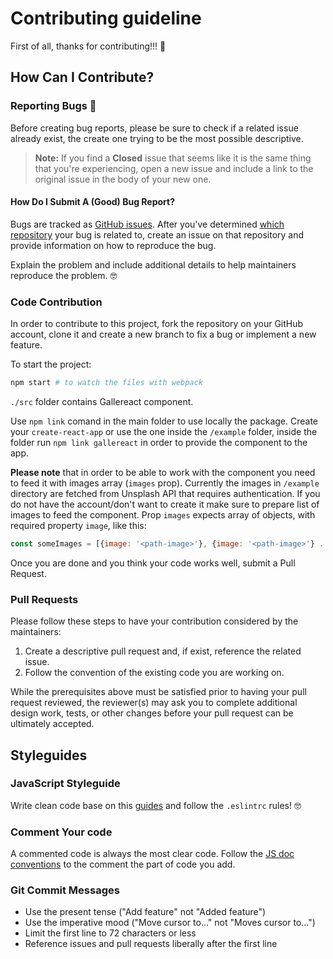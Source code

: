 # Contributing guideline

First of all, thanks for contributing!!! 🚀

## How Can I Contribute?

### Reporting Bugs 🤕

Before creating bug reports, please be sure to check if a related issue already exist, the create one trying to be the most possible descriptive.

> **Note:** If you find a **Closed** issue that seems like it is the same thing that you're experiencing, open a new issue and include a link to the original issue in the body of your new one.

#### How Do I Submit A (Good) Bug Report?

Bugs are tracked as [GitHub issues](https://guides.github.com/features/issues/). After you've determined [which repository](#atom-and-packages) your bug is related to, create an issue on that repository and provide information on how to reproduce the bug.

Explain the problem and include additional details to help maintainers reproduce the problem. 🤓

### Code Contribution

In order to contribute to this project, fork the repository on your GitHub account, clone it and create a new branch to fix a bug or implement a new feature.

To start the project:

```bash
npm start # to watch the files with webpack
```

`./src` folder contains Gallereact component.

Use `npm link` comand in the main folder to use locally the package. Create your `create-react-app` or use the one inside the `/example` folder, inside the folder run `npm link gallereact` in order to provide the component to the app.

**Please note** that in order to be able to work with the component you need to feed it with images array (`images` prop). Currently the images in `/example` directory are fetched from Unsplash API that requires authentication. If you do not have the account/don't want to create it make sure to prepare list of images to feed the component. Prop `images` expects array of objects, with required property `image`, like this:

```javascript
const someImages = [{image: '<path-image>'}, {image: '<path-image>'} ...]
```

Once you are done and you think your code works well, submit a Pull Request.

### Pull Requests

Please follow these steps to have your contribution considered by the maintainers:

1. Create a descriptive pull request and, if exist, reference the related issue.
2. Follow the convention of the existing code you are working on.

While the prerequisites above must be satisfied prior to having your pull request reviewed, the reviewer(s) may ask you to complete additional design work, tests, or other changes before your pull request can be ultimately accepted.

## Styleguides

### JavaScript Styleguide

Write clean code base on this [guides](https://github.com/ryanmcdermott/clean-code-javascript) and follow the `.eslintrc` rules! 🤓

### Comment Your code

A commented code is always the most clear code. Follow the [JS doc conventions](https://devdocs.io/jsdoc/about-getting-started) to the comment the part of code you add.

### Git Commit Messages

- Use the present tense ("Add feature" not "Added feature")
- Use the imperative mood ("Move cursor to..." not "Moves cursor to...")
- Limit the first line to 72 characters or less
- Reference issues and pull requests liberally after the first line

```

```
